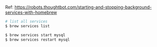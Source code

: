 Ref: https://robots.thoughtbot.com/starting-and-stopping-background-services-with-homebrew

```sh
# list all services
$ brew services list
```

```sh
$ brew services start mysql
$ brew services restart mysql
```
